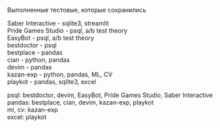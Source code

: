 Выполненные тестовые, которые сохранились <br/>

Saber Interactive  - sqlite3, streamlit <br/>
Pride Games Studio - psql, a/b test theory <br/>
EasyBot    - psql, a/b test theory <br/>
bestdoctor - psql <br/>
bestplace  - pandas <br/>
cian       - python, pandas <br/>
devim      - pandas <br/>
kazan-exp  - python, pandas, ML, CV <br/>
playkot    - pandas, sqlite3, excel <br/>

psql: bestdoctor, devim, EasyBot, Pride Games Studio, Saber Interactive  <br/>
pandas: bestplace, cian, devim, kazan-exp, playkot <br/>
ml, cv: kazan-exp <br/>
excel: playkot <br/>
